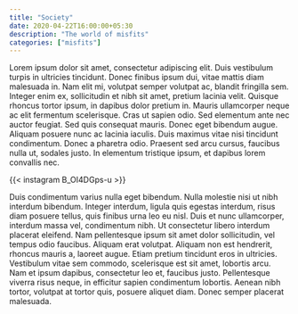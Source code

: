 ```yaml
---
title: "Society"
date: 2020-04-22T16:00:00+05:30
description: "The world of misfits"
categories: ["misfits"]
---
```




Lorem ipsum dolor sit amet, consectetur adipiscing elit. Duis vestibulum turpis in ultricies tincidunt. Donec finibus ipsum dui, vitae mattis diam malesuada in. Nam elit mi, volutpat semper volutpat ac, blandit fringilla sem. Integer enim ex, sollicitudin et nibh sit amet, pretium lacinia velit. Quisque rhoncus tortor ipsum, in dapibus dolor pretium in. Mauris ullamcorper neque ac elit fermentum scelerisque. Cras ut sapien odio. Sed elementum ante nec auctor feugiat. Sed quis consequat mauris. Donec eget bibendum augue. Aliquam posuere nunc ac lacinia iaculis. Duis maximus vitae nisi tincidunt condimentum. Donec a pharetra odio. Praesent sed arcu cursus, faucibus nulla ut, sodales justo. In elementum tristique ipsum, et dapibus lorem convallis nec.

{{< instagram B_OI4DGps-u >}}

Duis condimentum varius nulla eget bibendum. Nulla molestie nisi ut nibh interdum bibendum. Integer interdum, ligula quis egestas interdum, risus diam posuere tellus, quis finibus urna leo eu nisl. Duis et nunc ullamcorper, interdum massa vel, condimentum nibh. Ut consectetur libero interdum placerat eleifend. Nam pellentesque ipsum sit amet dolor sollicitudin, vel tempus odio faucibus. Aliquam erat volutpat. Aliquam non est hendrerit, rhoncus mauris a, laoreet augue. Etiam pretium tincidunt eros in ultricies. Vestibulum vitae sem commodo, scelerisque est sit amet, lobortis arcu. Nam et ipsum dapibus, consectetur leo et, faucibus justo. Pellentesque viverra risus neque, in efficitur sapien condimentum lobortis. Aenean nibh tortor, volutpat at tortor quis, posuere aliquet diam. Donec semper placerat malesuada.